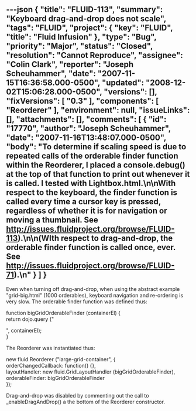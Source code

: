 ---json
{
  "title": "FLUID-113",
  "summary": "Keyboard drag-and-drop does not scale",
  "tags": "FLUID",
  "project": {
    "key": "FLUID",
    "title": "Fluid Infusion"
  },
  "type": "Bug",
  "priority": "Major",
  "status": "Closed",
  "resolution": "Cannot Reproduce",
  "assignee": "Colin Clark",
  "reporter": "Joseph Scheuhammer",
  "date": "2007-11-15T16:36:58.000-0500",
  "updated": "2008-12-02T15:06:28.000-0500",
  "versions": [],
  "fixVersions": [
    "0.3"
  ],
  "components": [
    "Reorderer"
  ],
  "environment": null,
  "issueLinks": [],
  "attachments": [],
  "comments": [
    {
      "id": "17770",
      "author": "Joseph Scheuhammer",
      "date": "2007-11-16T13:48:07.000-0500",
      "body": "To determine if scaling speed is due to repeated calls of the orderable finder function within the Reorderer, I placed a console.debug() at the top of that  function to print out whenever it is called.  I tested with Lightbox.html.\n\nWith respect to the keyboard, the finder function is called every time a cursor key is pressed, regardless of whether it is for navigation or moving a thumbnail.  See <http://issues.fluidproject.org/browse/FLUID-113>).\n\n(WIth respect to drag-and-drop, the orderable finder function is called once, ever.  See <http://issues.fluidproject.org/browse/FLUID-71>).\n"
    }
  ]
}
---
Even when turning off drag-and-drop, when using the abstract example "grid-big.html"  (1000 orderables), keyboard navigation and re-ordering is very slow.  The orderable finder function was defined thus:

function bigGridOrderableFinder (containerEl) {\
return dojo.query ("

<!-- media: file UNKNOWN_MEDIA_=box -->

", containerEl);\
}

The Reorderer was instantiated thus:

new fluid.Reorderer ("large-grid-container", {\
orderChangedCallback: function() {},\
layoutHandler: new fluid.GridLayoutHandler (bigGridOrderableFinder),\
orderableFinder: bigGridOrderableFinder\
});

Drag-and-drop was disabled by commenting out the call to \_enableDragAndDrop() a the bottom of the Reorderer constructor.

        
